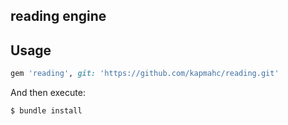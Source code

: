 reading engine
---

## Usage

```ruby
gem 'reading', git: 'https://github.com/kapmahc/reading.git'
```

And then execute:
```bash
$ bundle install
```
